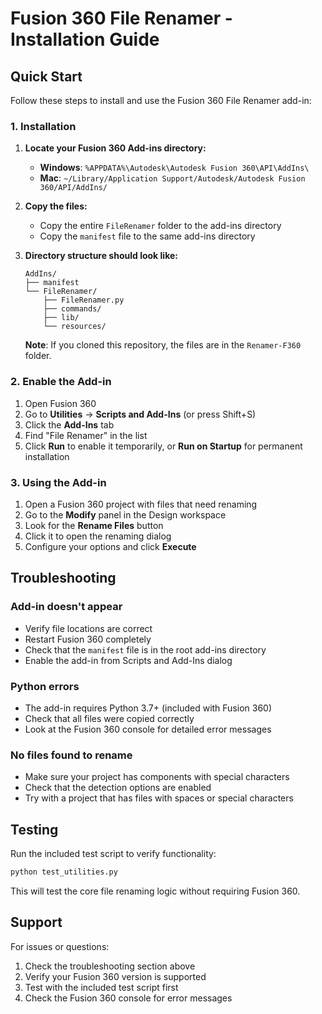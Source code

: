 # Fusion 360 File Renamer - Installation Guide

## Quick Start

Follow these steps to install and use the Fusion 360 File Renamer add-in:

### 1. Installation

1. **Locate your Fusion 360 Add-ins directory:**
   - **Windows**: `%APPDATA%\Autodesk\Autodesk Fusion 360\API\AddIns\`
   - **Mac**: `~/Library/Application Support/Autodesk/Autodesk Fusion 360/API/AddIns/`

2. **Copy the files:**
   - Copy the entire `FileRenamer` folder to the add-ins directory
   - Copy the `manifest` file to the same add-ins directory

3. **Directory structure should look like:**
   ```
   AddIns/
   ├── manifest
   └── FileRenamer/
       ├── FileRenamer.py
       ├── commands/
       ├── lib/
       └── resources/
   ```

   **Note**: If you cloned this repository, the files are in the `Renamer-F360` folder.

### 2. Enable the Add-in

1. Open Fusion 360
2. Go to **Utilities** → **Scripts and Add-Ins** (or press Shift+S)
3. Click the **Add-Ins** tab
4. Find "File Renamer" in the list
5. Click **Run** to enable it temporarily, or **Run on Startup** for permanent installation

### 3. Using the Add-in

1. Open a Fusion 360 project with files that need renaming
2. Go to the **Modify** panel in the Design workspace
3. Look for the **Rename Files** button
4. Click it to open the renaming dialog
5. Configure your options and click **Execute**

## Troubleshooting

### Add-in doesn't appear
- Verify file locations are correct
- Restart Fusion 360 completely
- Check that the `manifest` file is in the root add-ins directory
- Enable the add-in from Scripts and Add-Ins dialog

### Python errors
- The add-in requires Python 3.7+ (included with Fusion 360)
- Check that all files were copied correctly
- Look at the Fusion 360 console for detailed error messages

### No files found to rename
- Make sure your project has components with special characters
- Check that the detection options are enabled
- Try with a project that has files with spaces or special characters

## Testing

Run the included test script to verify functionality:
```bash
python test_utilities.py
```

This will test the core file renaming logic without requiring Fusion 360.

## Support

For issues or questions:
1. Check the troubleshooting section above
2. Verify your Fusion 360 version is supported
3. Test with the included test script first
4. Check the Fusion 360 console for error messages